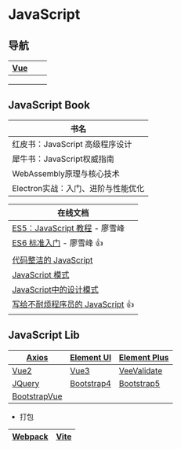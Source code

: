 # JavaScript

## 导航

| [Vue](/js/vue) |      |      |
| -------------- | ---- | ---- |
|                |      |      |
|                |      |      |
|                |      |      |




## JavaScript Book



| 书名                               |
| ---------------------------------- |
| 红皮书：JavaScript 高级程序设计    |
| 犀牛书：JavaScript权威指南         |
| WebAssembly原理与核心技术          |
| Electron实战：入门、进阶与性能优化 |

| 在线文档                                                     |
| ------------------------------------------------------------ |
| [ES5：JavaScript 教程](https://wangdoc.com/javascript/) - 廖雪峰 |
| [ES6 标准入门](https://wangdoc.com/es6/) - 廖雪峰 :thumbsup: |
| [代码整洁的 JavaScript](https://www.bookstack.cn/read/clean-code-javascript-zh/README.md) |
| [JavaScript 模式](https://www.bookstack.cn/read/javascript.patterns/README.md) |
| [JavaScript中的设计模式](https://www.bookstack.cn/read/design-pattern-in-javascript/README.md) |
| [写给不耐烦程序员的 JavaScript](https://www.bookstack.cn/read/impatient-js-zh/README.md) :thumbsup: |

## JavaScript Lib

| [Axios](https://axios-http.com/zh/)                          | [Element UI](https://element.eleme.cn/#/zh-CN)          | [Element Plus](https://element-plus.org/zh-CN/)      |
| ------------------------------------------------------------ | ------------------------------------------------------- | ---------------------------------------------------- |
| [Vue2](https://cn.vuejs.org/v2/guide/)                       | [Vue3](https://v3.cn.vuejs.org/guide/introduction.html) | [VeeValidate](https://vee-validate.logaretm.com/v4/) |
| [JQuery](https://www.runoob.com/jquery/jquery-tutorial.html) | [Bootstrap4](https://v4.bootcss.com/)                   | [Bootstrap5](https://v5.bootcss.com/)                |
| [BootstrapVue](https://bootstrap-vue.org/docs)               |                                                         |                                                      |

- 打包

| [Webpack](https://webpack.js.org/) | [Vite](https://cn.vitejs.dev/guide/) |
| ---------------------------------- | ------------------------------------ |



